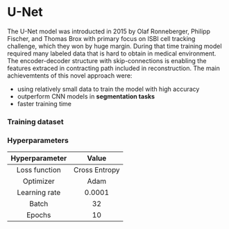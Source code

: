 # U-Net

The U-Net model was introducted in 2015 by Olaf Ronneberger, Philipp Fischer, and Thomas Brox with primary focus on ISBI cell tracking challenge, which they won by huge margin. During that time training model required many labeled data that is hard to obtain in medical environment. The encoder-decoder structure with skip-connections is enabling the features extraced in contracting path included in reconstruction. 
The main achievemtents of this novel approach were:
- using relatively small data to train the model with high accuracy
- outperform CNN models in __segmentation tasks__
- faster training time

### Training dataset 


### Hyperparameters

| Hyperparameter | Value | 
|:--------------:|:-----:|
| Loss function | Cross Entropy | 
| Optimizer    | Adam | 
| Learning rate | 0.0001 | 
| Batch   | 32 | 
| Epochs | 10 |


